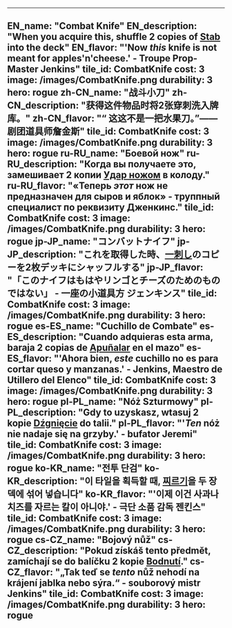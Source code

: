 ---

EN_name: "Combat Knife"
EN_description: "When you acquire this, shuffle 2 copies of <a href = '../en/abilities#Stab'>Stab</a> into the deck"
EN_flavor: "'Now <i>this</i> knife is not meant for apples'n'cheese.' - Troupe Prop-Master Jenkins"
tile_id: CombatKnife
cost: 3
image: /images/CombatKnife.png
durability: 3
hero: rogue
zh-CN_name: "战斗小刀"
zh-CN_description: "获得这件物品时将2张穿刺洗入牌库。"
zh-CN_flavor: "“ 这这不是一把水果刀。”——剧团道具师詹金斯"
tile_id: CombatKnife
cost: 3
image: /images/CombatKnife.png
durability: 3
hero: rogue
ru-RU_name: "Боевой нож"
ru-RU_description: "Когда вы получаете это, замешивает 2 копии <a href = '../ru_ru/abilities#Stab'>Удар ножом</a> в колоду."
ru-RU_flavor: "«Теперь <i>этот</i> нож не предназначен для сыров и яблок» - труппный специалист по реквизиту Дженкинс."
tile_id: CombatKnife
cost: 3
image: /images/CombatKnife.png
durability: 3
hero: rogue
jp-JP_name: "コンバットナイフ"
jp-JP_description: "これを取得した時、<a href = '../jp_jp/abilities#Stab'>一刺し</a>のコピーを2枚デッキにシャッフルする"
jp-JP_flavor: "「このナイフはもはやリンゴとチーズのためのものではない」 - 一座の小道具方 ジェンキンス"
tile_id: CombatKnife
cost: 3
image: /images/CombatKnife.png
durability: 3
hero: rogue
es-ES_name: "Cuchillo de Combate"
es-ES_description: "Cuando adquieras esta arma, baraja 2 copias de <a href = '../es_es/abilities#Stab'>Apuñalar</a> en el mazo"
es-ES_flavor: "'Ahora bien, <i>este</i> cuchillo no es para cortar queso y manzanas.' - Jenkins, Maestro de Utillero del Elenco"
tile_id: CombatKnife
cost: 3
image: /images/CombatKnife.png
durability: 3
hero: rogue
pl-PL_name: "Nóż Szturmowy"
pl-PL_description: "Gdy to uzyskasz, wtasuj 2 kopie <a href = '../pl_pl/abilities#Stab'>Dźgnięcie</a> do talii."
pl-PL_flavor: "'<i>Ten</i> nóż nie nadaje się na grzyby.' - bufator Jeremi"
tile_id: CombatKnife
cost: 3
image: /images/CombatKnife.png
durability: 3
hero: rogue
ko-KR_name: "전투 단검"
ko-KR_description: "이 타일을 획득할 때, <a href = '../ko_kr/abilities#Stab'>찌르기</a>을 두 장 덱에 섞어 넣습니다"
ko-KR_flavor: "'이제 이건 사과나 치즈를 자르는 칼이 아니야.' - 극단 소품 감독 젠킨스"
tile_id: CombatKnife
cost: 3
image: /images/CombatKnife.png
durability: 3
hero: rogue
cs-CZ_name: "Bojový nůž"
cs-CZ_description: "Pokud získáš tento předmět, zamíchají se do balíčku 2 kopie <a href = '../cs_cz/abilities#Stab'>Bodnutí</a>."
cs-CZ_flavor: "„Tak teď se <i>tento</i> nůž nehodí na krájení jablka nebo sýra.“ - souborový mistr Jenkins"
tile_id: CombatKnife
cost: 3
image: /images/CombatKnife.png
durability: 3
hero: rogue
---